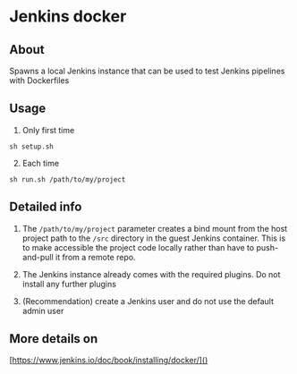 # Jenkins docker

## About
Spawns a local Jenkins instance that can be used to test Jenkins pipelines with Dockerfiles

## Usage
1. Only first time
```shell
sh setup.sh
```

2. Each time
```shell
sh run.sh /path/to/my/project
``` 

## Detailed info
1. The `/path/to/my/project` parameter creates a bind mount from the host project path to the `/src` directory in the guest
Jenkins container. This is to make accessible the project code locally rather than have to push-and-pull it from a
remote repo.
   
2. The Jenkins instance already comes with the required plugins. Do not install any further plugins 

3. (Recommendation) create a Jenkins user and do not use the default admin user

## More details on
[https://www.jenkins.io/doc/book/installing/docker/]()